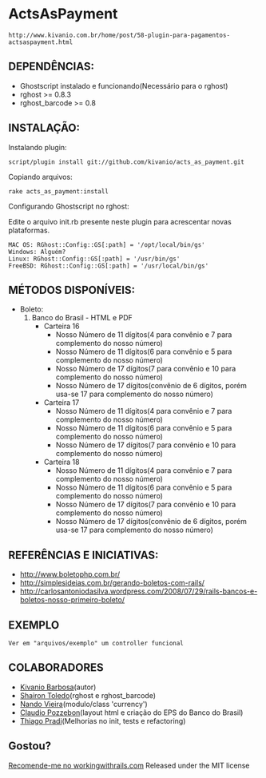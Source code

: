 # ActsAsPayment

    http://www.kivanio.com.br/home/post/58-plugin-para-pagamentos-actsaspayment.html

## DEPENDÊNCIAS:

* Ghostscript instalado e funcionando(Necessário para o rghost)
* rghost >= 0.8.3
* rghost_barcode >= 0.8

## INSTALAÇÃO:

Instalando plugin:

    script/plugin install git://github.com/kivanio/acts_as_payment.git

Copiando arquivos:

    rake acts_as_payment:install

Configurando Ghostscript no rghost:

Edite o arquivo init.rb presente neste plugin para acrescentar novas plataformas.

    MAC OS: RGhost::Config::GS[:path] = '/opt/local/bin/gs'
    Windows: Alguém?
    Linux: RGhost::Config::GS[:path] = '/usr/bin/gs'
    FreeBSD: RGhost::Config::GS[:path] = '/usr/local/bin/gs'

## MÉTODOS DISPONÍVEIS:

*   Boleto:
    1.  Banco do Brasil - HTML e PDF
        * Carteira 16
          - Nosso Número de 11 dígitos(4 para convênio e 7 para complemento do nosso número)
          - Nosso Número de 11 dígitos(6 para convênio e 5 para complemento do nosso número)
          - Nosso Número de 17 dígitos(7 para convênio e 10 para complemento do nosso número)
          - Nosso Número de 17 dígitos(convênio de 6 dígitos, porém usa-se 17 para complemento do nosso número)
        * Carteira 17
          - Nosso Número de 11 dígitos(4 para convênio e 7 para complemento do nosso número)
          - Nosso Número de 11 dígitos(6 para convênio e 5 para complemento do nosso número)
          - Nosso Número de 17 dígitos(7 para convênio e 10 para complemento do nosso número)
        * Carteira 18
          - Nosso Número de 11 dígitos(4 para convênio e 7 para complemento do nosso número)
          - Nosso Número de 11 dígitos(6 para convênio e 5 para complemento do nosso número)
          - Nosso Número de 17 dígitos(7 para convênio e 10 para complemento do nosso número)
          - Nosso Número de 17 dígitos(convênio de 6 dígitos, porém usa-se 17 para complemento do nosso número)

## REFERÊNCIAS E INICIATIVAS:

* http://www.boletophp.com.br/
* http://simplesideias.com.br/gerando-boletos-com-rails/
* http://carlosantoniodasilva.wordpress.com/2008/07/29/rails-bancos-e-boletos-nosso-primeiro-boleto/


## EXEMPLO

    Ver em "arquivos/exemplo" um controller funcional


## COLABORADORES

  * [Kivanio Barbosa][a](autor)
  * [Shairon Toledo][st](rghost e rghost_barcode)
  * [Nando Vieira][nv](modulo/class 'currency')
  * [Claudio Pozzebon][cp](layout html e criação do EPS do Banco do Brasil)
  * [Thiago Pradi][tp](Melhorias no init, tests e refactoring)
          

## Gostou?
[Recomende-me no workingwithrails.com][ak]
Released under the MIT license


[a]: http://www.kivanio.com.br
[ak]: http://www.workingwithrails.com/recommendation/new/person/5679-kivanio-pereira-barbosa
[st]: http://www.hashcode.eti.br
[nv]: http://simplesideias.com.br
[cp]: http://www.kraudio.com.br
[tp]: http://tchandy.wordpress.com